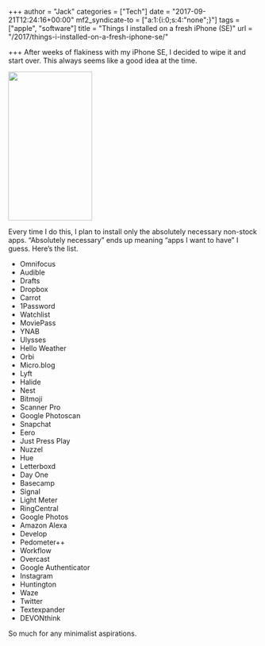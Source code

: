 +++
author = "Jack"
categories = ["Tech"]
date = "2017-09-21T12:24:16+00:00"
mf2_syndicate-to = ["a:1:{i:0;s:4:\"none\";}"]
tags = ["apple", "software"]
title = "Things I installed on a fresh iPhone (SE)"
url = "/2017/things-i-installed-on-a-fresh-iphone-se/"

+++
After weeks of flakiness with my iPhone SE, I decided to wipe it and start over. This always seems like a good idea at the time.

<img class="wp-image-187 size-medium alignnone" src="/img/2017/09/IMG_0001-169x300.jpg" alt="" width="169" height="300" srcset="/img/2017/09/IMG_0001-169x300.jpg 169w, /img/2017/09/IMG_0001-577x1024.jpg 577w, /img/2017/09/IMG_0001-394x700.jpg 394w, /img/2017/09/IMG_0001.jpg 640w" sizes="(max-width: 169px) 100vw, 169px" />

Every time I do this, I plan to install only the absolutely necessary non-stock apps. &#8220;Absolutely necessary&#8221; ends up meaning &#8220;apps I want to have&#8221; I guess. Here&#8217;s the list.

  * Omnifocus
  * Audible
  * Drafts
  * Dropbox
  * Carrot
  * 1Password
  * Watchlist
  * MoviePass
  * YNAB
  * Ulysses
  * Hello Weather
  * Orbi
  * Micro.blog
  * Lyft
  * Halide
  * Nest
  * Bitmoji
  * Scanner Pro
  * Google Photoscan
  * Snapchat
  * Eero
  * Just Press Play
  * Nuzzel
  * Hue
  * Letterboxd
  * Day One
  * Basecamp
  * Signal
  * Light Meter
  * RingCentral
  * Google Photos
  * Amazon Alexa
  * Develop
  * Pedometer++
  * Workflow
  * Overcast
  * Google Authenticator
  * Instagram
  * Huntington
  * Waze
  * Twitter
  * Textexpander
  * DEVONthink

So much for any minimalist aspirations.